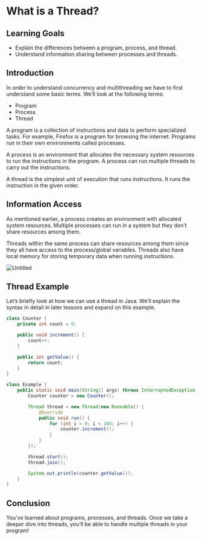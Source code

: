 # What is a Thread?

## Learning Goals

- Explain the differences between a program, process, and thread.
- Understand information sharing between processes and threads.

## Introduction

In order to understand concurrency and multithreading we have to first
understand some basic terms. We’ll look at the following terms:

- Program
- Process
- Thread

A program is a collection of instructions and data to perform specialized tasks.
For example, Firefox is a program for browsing the internet. Programs run in
their own environments called processes.

A process is an environment that allocates the necessary system resources to run
the instructions in the program. A process can run multiple threads to carry out
the instructions.

A thread is the simplest unit of execution that runs instructions. It runs the
instruction in the given order.

## Information Access

As mentioned earlier, a process creates an environment with allocated system
resources. Multiple processes can run in a system but they don’t share resources
among them.

Threads within the same process can share resources among them since they all
have access to the process/global variables. Threads also have local memory for
storing temporary data when running instructions.

![Untitled](https://s3-us-west-2.amazonaws.com/secure.notion-static.com/6a079aa4-c5dd-4ca0-9490-c82701b99e7a/Untitled.png)

## Thread Example

Let’s briefly look at how we can use a thread in Java. We’ll explain the syntax
in detail in later lessons and expand on this example.

```java
class Counter {
    private int count = 0;

    public void increment() {
        count++;
    }

    public int getValue() {
        return count;
    }
}

class Example {
    public static void main(String[] args) throws InterruptedException {
        Counter counter = new Counter();

        Thread thread = new Thread(new Runnable() {
            @Override
            public void run() {
                for (int i = 0; i < 100; i++) {
                    counter.increment();
                }
            }
        });

        thread.start();
        thread.join();

        System.out.println(counter.getValue());
    }
}
```

## Conclusion

You’ve learned about programs, processes, and threads. Once we take a deeper
dive into threads, you’ll be able to handle multiple threads in your program!
